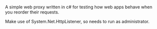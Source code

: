 ﻿A simple web proxy written in c# for testing how web apps behave when you reorder their requests.

Make use of System.Net.HttpListener, so needs to run as administrator.